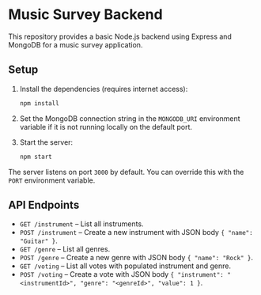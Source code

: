 # Music Survey Backend

This repository provides a basic Node.js backend using Express and MongoDB for a music survey application.

## Setup

1. Install the dependencies (requires internet access):
   ```bash
   npm install
   ```

2. Set the MongoDB connection string in the `MONGODB_URI` environment variable if it is not running locally on the default port.

3. Start the server:
   ```bash
   npm start
   ```

The server listens on port `3000` by default. You can override this with the `PORT` environment variable.

## API Endpoints

- `GET /instrument` – List all instruments.
- `POST /instrument` – Create a new instrument with JSON body `{ "name": "Guitar" }`.
- `GET /genre` – List all genres.
- `POST /genre` – Create a new genre with JSON body `{ "name": "Rock" }`.
- `GET /voting` – List all votes with populated instrument and genre.
- `POST /voting` – Create a vote with JSON body `{ "instrument": "<instrumentId>", "genre": "<genreId>", "value": 1 }`.
